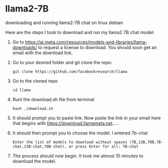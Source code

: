 # llama2-7B
downloading and running llama2-7B chat on linux debian

Here are the steps I took to download and run my llama2 7B chat model:
1. Go to https://ai.meta.com/resources/models-and-libraries/llama-downloads/ to request a license to download. You should soon get an email with the download link.
2. Go to your desired folder and git clone the repo:

       git clone https://github.com/facebookresearch/llama
3. Go to the cloned repo

       cd llama
4. Runt the download.sh file from terminal

       bash ./download.sh
5. It should prompt you to paste link. Now paste the link in your email here that begins with https://download.llamameta.net.....
6. It should then prompt you to choose the model. I entered 7b-chat

       Enter the list of models to download without spaces (7B,13B,70B,7B-chat,13B-chat,70B-chat), or press Enter for all: 7B-chat

 7. The process should now begin. It took me almost 10 minutes to download the model.      
